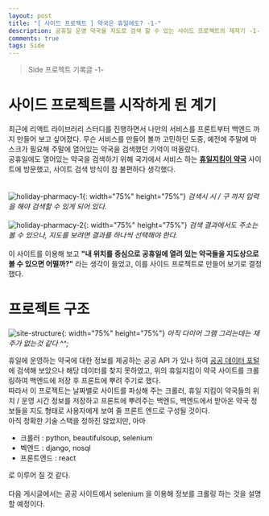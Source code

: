 ```yaml
---
layout: post
title: "[ 사이드 프로젝트 ] 약국은 휴일에도? -1-"
description: 공휴일 운영 약국을 지도로 검색 할 수 있는 사이드 프로젝트의 제작기 -1-
comments: true
tags: Side
---
```


> Side 프로젝트 기록글 -1-

# 사이드 프로젝트를 시작하게 된 계기

최근에 리액트 라이브러리 스터디를 진행하면서 나만의 서비스를 프론트부터 백엔드 까지 만들어 보고 싶어졌다.
무슨 서비스를 만들어 볼까 고민하던 도중, 예전에 주말에 마스크가 필요해 주말에 열어있는 약국을 검색했던 기억이 떠올랐다.\
공휴일에도 열어있는 약국을 검색하기 위해 국가에서 서비스 하는 [**휴일지킴이 약국**](https://www.pharm114.or.kr/) 사이트에 방문했고, 사이트 검색 방식이 참 불편하다 생각했다.
\
\
\
![holiday-pharmacy-1](https://user-images.githubusercontent.com/25953981/100544613-66718480-329a-11eb-8ec9-077c8424370f.png){: width="75%" height="75%"}
*검색시 시 / 구 까지 입력을 해야 검색할 수 있게 되어 있다.*
\
\
![holiday-pharmacy-2](https://user-images.githubusercontent.com/25953981/100544616-6a9da200-329a-11eb-82a8-e89ad0c117b5.png){: width="75%" height="75%"}
*검색 결과에서도 주소는 볼 수 있으나, 지도를 보려면 결과를 하나씩 선택해야 한다.*
\
\
이 사이트를 이용해 보고 **"내 위치를 중심으로 공휴일에 열려 있는 약국들을 지도상으로 볼 수 있으면 어떨까?"** 라는 생각이 들었고, 이를 사이드 프로젝트로 만들어 보기로 결정했다.


# 프로젝트 구조

![site-structure](https://user-images.githubusercontent.com/25953981/100545411-08936b80-329f-11eb-84bf-ea71a3466cdb.png){: width="75%" height="75%"}
*아직 다이어 그램 그리는데는 재주가 없는것 같다 ^^;*

휴일에 운영하는 약국에 대한 정보를 제공하는 공공 API 가 있나 하여 [공공 데이터 포털](https://www.data.go.kr)에 검색해 보았으나 해당 데이터를 찾지 못하였고, 위의 휴일지킴이 약국 사이트를 크롤링하여 백엔드에 저장 후 프론트에 뿌려 주기로 했다.
\
따라서 이 프로젝트는 날짜별로 사이트를 파싱해 주는 크롤러, 휴일 지킴이 약국들의 위치 / 운영 시간 정보를 저장하고 프론트에 뿌려주는 백엔드, 백엔드에서 받아온 약국 정보들을 지도 형태로 사용자에게 보여 줄 프론트 엔드로 구성될 것이다.
\
아직 정확한 기술 스택을 정하진 않았지만, 아마
- 크롤러 : python, beautifulsoup, selenium
- 벡엔드 : django, nosql
- 프론트엔드 : react

로 이루어 질 것 같다.
\
\
다음 게시글에서는 공공 사이트에서 selenium 을 이용해 정보를 크롤링 하는 것을 설명할 예정이다.